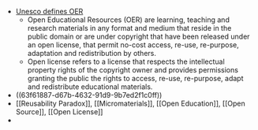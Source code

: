 - [Unesco defines OER](https://www.unesco.org/en/open-educational-resources)
	- Open Educational Resources (OER) are learning, teaching and research materials in any format and medium that reside in the public domain or are under copyright that have been released under an open license, that permit no-cost access, re-use, re-purpose, adaptation and redistribution by others.
	- Open license refers to a license that respects the intellectual property rights of the copyright owner and provides permissions granting the public the rights to access, re-use, re-purpose, adapt and redistribute educational materials.
- ((63f61887-d67b-4632-91d9-9b7ed2f1c0ff))
- [[Reusability Paradox]], [[Micromaterials]], [[Open Education]], [[Open Source]], [[Open License]]
-